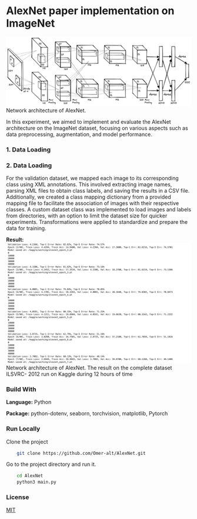 # AlexNet paper implementation on ImageNet

![AlexNet](./assets/AlexNetarchitecture.png)
Network architecture of AlexNet.

In this experiment, we aimed to implement and evaluate the AlexNet architecture on the ImageNet dataset, focusing on various aspects such as data preprocessing, augmentation, and model performance.

### 1. Data Loading


### 2. Data Loading
For the validation dataset, we mapped each image to its corresponding class using XML annotations. This involved extracting image names, parsing XML files to obtain class labels, and saving the results in a CSV file. Additionally, we created a class mapping dictionary from a provided mapping file to facilitate the association of images with their respective classes. A custom dataset class was implemented to load images and labels from directories, with an option to limit the dataset size for quicker experiments. Transformations were applied to standardize and prepare the data for training.






**Result:** 
![Run_Over_Epochs_7](./assets/Epochs.png)
Network architecture of AlexNet.
The result on the complete dataset ILSVRC- 2012 run on Kaggle during 12 hours of time




### Build With

**Language:** Python

**Package:** python-dotenv, seaborn, torchvision, matplotlib, Pytorch

### Run Locally

Clone the project
```bash
    git clone https://github.com/Omer-alt/AlexNet.git
```

Go to the project directory and run it.
```bash
    cd AlexNet
    python3 main.py
```
### License

[MIT](https://choosealicense.com/licenses/mit/)